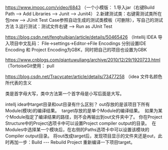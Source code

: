 https://www.imooc.com/video/6843 （一个小模版：
1.导入jar（右键Build Path --> Add Libraries --> Junit --> Junit4）
2.新建测试类：右键需测试类所在包new --> JUnit Test Case参照自动生成的测试类模板（可删除），写自己的测试方法
3.运行测试：测试文件右键 --> Run as JUnit Test

https://blog.csdn.net/fenghuibian/article/details/50465426 （Intellij IDEA 导入项目中文乱码：
File->settings->Editor->File Encodings
分别设置IDE Encoding 和 Project Encoding为GBK，同时把自己的项目也设置为GBK

https://www.cnblogs.com/qiantuwuliang/archive/2010/12/29/1920723.html （TortoiseGit使用：
pull

https://blog.csdn.net/Tracycater/article/details/73477258 （idea 文件名颜色所代表的含义

类是首字母大写，类中方法第一个首字母是小写后面是大写。

intellj idea中target目录和out目录有什么区别？
out存放的是该项目下所有Module(模块)的编译结果。 
target存放的是单个Module的编译结果。 
如果为某个Module指定了编译结果的路径，则不会再输出到out文件夹中了。
你在Project Structure中的Project选项卡中可以设置Project compiler output的目录。 
在Modules中选择某一个模块后，在右侧的Paths选项卡中可以设置该模块的Compiler output目录。
将out改成target后，发现项目显示的文件夹还是out，此时再加一步：Build --- Rebuild Project 重新编译一下项目target。
